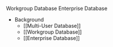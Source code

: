 Workgroup Database
Enterprise Database

- Background
	- [[Multi-User Database]]
	- [[Workgroup Database]]
	- [[Enterprise Database]]